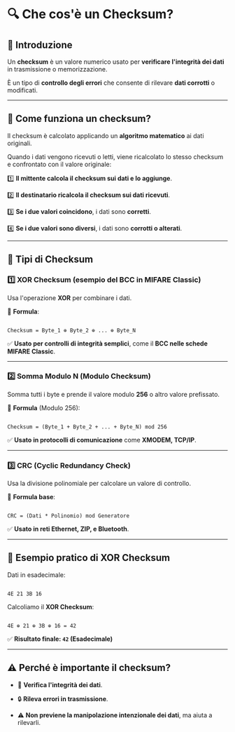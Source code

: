 # 🔍 **Che cos'è un Checksum?**

  

## 📌 Introduzione

Un **checksum** è un valore numerico usato per **verificare l'integrità dei dati** in trasmissione o memorizzazione.

È un tipo di **controllo degli errori** che consente di rilevare **dati corrotti** o modificati.

  

---

  

## 🔢 **Come funziona un checksum?**

Il checksum è calcolato applicando un **algoritmo matematico** ai dati originali.

Quando i dati vengono ricevuti o letti, viene ricalcolato lo stesso checksum e confrontato con il valore originale:

  

1️⃣ **Il mittente calcola il checksum sui dati e lo aggiunge**.

2️⃣ **Il destinatario ricalcola il checksum sui dati ricevuti**.

3️⃣ **Se i due valori coincidono**, i dati sono **corretti**.

4️⃣ **Se i due valori sono diversi**, i dati sono **corrotti o alterati**.

  

---

  

## 🔢 **Tipi di Checksum**

  

### **1️⃣ XOR Checksum (esempio del BCC in MIFARE Classic)**

Usa l'operazione **XOR** per combinare i dati.

📌 **Formula**:

```

Checksum = Byte_1 ⊕ Byte_2 ⊕ ... ⊕ Byte_N

```

✅ **Usato per controlli di integrità semplici**, come il **BCC nelle schede MIFARE Classic**.

  

---

  

### **2️⃣ Somma Modulo N (Modulo Checksum)**

Somma tutti i byte e prende il valore modulo **256** o altro valore prefissato.

📌 **Formula** (Modulo 256):

```

Checksum = (Byte_1 + Byte_2 + ... + Byte_N) mod 256

```

✅ **Usato in protocolli di comunicazione** come **XMODEM, TCP/IP**.

  

---

  

### **3️⃣ CRC (Cyclic Redundancy Check)**

Usa la divisione polinomiale per calcolare un valore di controllo.

📌 **Formula base**:

```

CRC = (Dati * Polinomio) mod Generatore

```

✅ **Usato in reti Ethernet, ZIP, e Bluetooth**.

  

---

  

## 🚀 **Esempio pratico di XOR Checksum**

Dati in esadecimale:

```

4E 21 3B 16

```

Calcoliamo il **XOR Checksum**:

```

4E ⊕ 21 ⊕ 3B ⊕ 16 = 42

```

✅ **Risultato finale: `42` (Esadecimale)**

  

---

  

## ⚠️ **Perché è importante il checksum?**

- 🔄 **Verifica l'integrità dei dati**.

- 🔒 **Rileva errori in trasmissione**.

- ⚠ **Non previene la manipolazione intenzionale dei dati**, ma aiuta a rilevarli.

